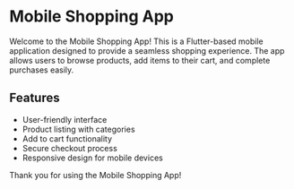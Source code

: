 # Mobile Shopping App

Welcome to the Mobile Shopping App! This is a Flutter-based mobile application designed to provide a seamless shopping experience. The app allows users to browse products, add items to their cart, and complete purchases easily.

## Features

- User-friendly interface
- Product listing with categories
- Add to cart functionality
- Secure checkout process
- Responsive design for mobile devices

Thank you for using the Mobile Shopping App!
